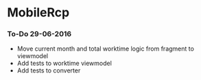 # MobileRcp

### To-Do 29-06-2016

 - Move current month and total worktime logic from fragment to viewmodel 
 - Add tests to worktime viewmodel
 - Add tests to converter